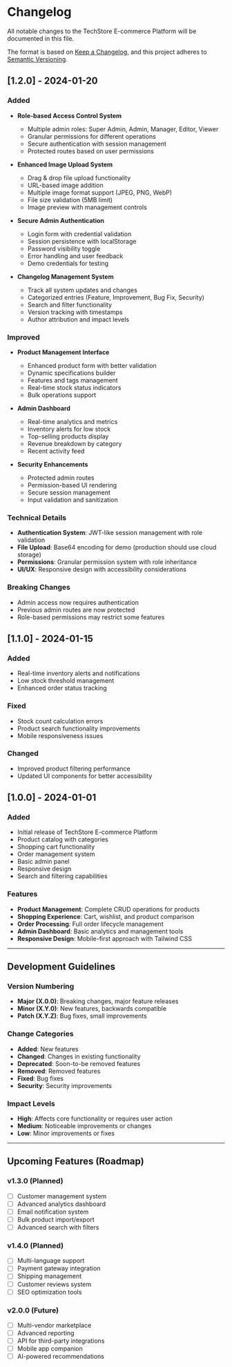 # Changelog

All notable changes to the TechStore E-commerce Platform will be documented in this file.

The format is based on [Keep a Changelog](https://keepachangelog.com/en/1.0.0/),
and this project adheres to [Semantic Versioning](https://semver.org/spec/v2.0.0.html).

## [1.2.0] - 2024-01-20

### Added
- **Role-based Access Control System**
  - Multiple admin roles: Super Admin, Admin, Manager, Editor, Viewer
  - Granular permissions for different operations
  - Secure authentication with session management
  - Protected routes based on user permissions

- **Enhanced Image Upload System**
  - Drag & drop file upload functionality
  - URL-based image addition
  - Multiple image format support (JPEG, PNG, WebP)
  - File size validation (5MB limit)
  - Image preview with management controls

- **Secure Admin Authentication**
  - Login form with credential validation
  - Session persistence with localStorage
  - Password visibility toggle
  - Error handling and user feedback
  - Demo credentials for testing

- **Changelog Management System**
  - Track all system updates and changes
  - Categorized entries (Feature, Improvement, Bug Fix, Security)
  - Search and filter functionality
  - Version tracking with timestamps
  - Author attribution and impact levels

### Improved
- **Product Management Interface**
  - Enhanced product form with better validation
  - Dynamic specifications builder
  - Features and tags management
  - Real-time stock status indicators
  - Bulk operations support

- **Admin Dashboard**
  - Real-time analytics and metrics
  - Inventory alerts for low stock
  - Top-selling products display
  - Revenue breakdown by category
  - Recent activity feed

- **Security Enhancements**
  - Protected admin routes
  - Permission-based UI rendering
  - Secure session management
  - Input validation and sanitization

### Technical Details
- **Authentication System**: JWT-like session management with role validation
- **File Upload**: Base64 encoding for demo (production should use cloud storage)
- **Permissions**: Granular permission system with role inheritance
- **UI/UX**: Responsive design with accessibility considerations

### Breaking Changes
- Admin access now requires authentication
- Previous admin routes are now protected
- Role-based permissions may restrict some features

## [1.1.0] - 2024-01-15

### Added
- Real-time inventory alerts and notifications
- Low stock threshold management
- Enhanced order status tracking

### Fixed
- Stock count calculation errors
- Product search functionality improvements
- Mobile responsiveness issues

### Changed
- Improved product filtering performance
- Updated UI components for better accessibility

## [1.0.0] - 2024-01-01

### Added
- Initial release of TechStore E-commerce Platform
- Product catalog with categories
- Shopping cart functionality
- Order management system
- Basic admin panel
- Responsive design
- Search and filtering capabilities

### Features
- **Product Management**: Complete CRUD operations for products
- **Shopping Experience**: Cart, wishlist, and product comparison
- **Order Processing**: Full order lifecycle management
- **Admin Dashboard**: Basic analytics and management tools
- **Responsive Design**: Mobile-first approach with Tailwind CSS

---

## Development Guidelines

### Version Numbering
- **Major (X.0.0)**: Breaking changes, major feature releases
- **Minor (X.Y.0)**: New features, backwards compatible
- **Patch (X.Y.Z)**: Bug fixes, small improvements

### Change Categories
- **Added**: New features
- **Changed**: Changes in existing functionality
- **Deprecated**: Soon-to-be removed features
- **Removed**: Removed features
- **Fixed**: Bug fixes
- **Security**: Security improvements

### Impact Levels
- **High**: Affects core functionality or requires user action
- **Medium**: Noticeable improvements or changes
- **Low**: Minor improvements or fixes

---

## Upcoming Features (Roadmap)

### v1.3.0 (Planned)
- [ ] Customer management system
- [ ] Advanced analytics dashboard
- [ ] Email notification system
- [ ] Bulk product import/export
- [ ] Advanced search with filters

### v1.4.0 (Planned)
- [ ] Multi-language support
- [ ] Payment gateway integration
- [ ] Shipping management
- [ ] Customer reviews system
- [ ] SEO optimization tools

### v2.0.0 (Future)
- [ ] Multi-vendor marketplace
- [ ] Advanced reporting
- [ ] API for third-party integrations
- [ ] Mobile app companion
- [ ] AI-powered recommendations